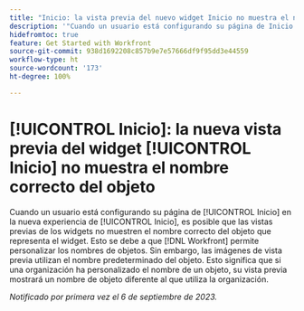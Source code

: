 ```yaml
---
title: "Inicio: la vista previa del nuevo widget Inicio no muestra el nombre correcto del objeto"
description: '"Cuando un usuario está configurando su página de Inicio en la nueva experiencia de Inicio, es posible que las vistas previas de los widgets no muestren el nombre correcto del objeto que representa el widget. Esto se debe a que Workfront permite personalizar los nombres de objetos. Sin embargo, las imágenes de vista previa utilizan el nombre predeterminado del objeto. Esto significa que si una organización ha personalizado el nombre de un objeto, su vista previa mostrará un nombre de objeto diferente al que utiliza la organización".'
hidefromtoc: true
feature: Get Started with Workfront
source-git-commit: 938d1692208c857b9e7e57666df9f95dd3e44559
workflow-type: ht
source-wordcount: '173'
ht-degree: 100%

---
```



# [!UICONTROL Inicio]: la nueva vista previa del widget [!UICONTROL Inicio] no muestra el nombre correcto del objeto

Cuando un usuario está configurando su página de [!UICONTROL Inicio] en la nueva experiencia de [!UICONTROL Inicio], es posible que las vistas previas de los widgets no muestren el nombre correcto del objeto que representa el widget. Esto se debe a que [!DNL Workfront] permite personalizar los nombres de objetos. Sin embargo, las imágenes de vista previa utilizan el nombre predeterminado del objeto. Esto significa que si una organización ha personalizado el nombre de un objeto, su vista previa mostrará un nombre de objeto diferente al que utiliza la organización.

_Notificado por primera vez el 6 de septiembre de 2023._

